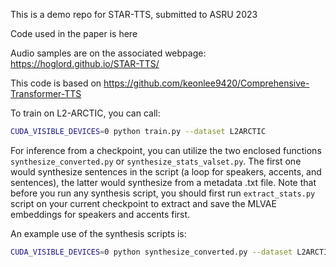 This is a demo repo for STAR-TTS, submitted to ASRU 2023

Code used in the paper is here

Audio samples are on the associated webpage: https://hoglord.github.io/STAR-TTS/

This code is based on https://github.com/keonlee9420/Comprehensive-Transformer-TTS

To train on L2-ARCTIC, you can call:
```bash
CUDA_VISIBLE_DEVICES=0 python train.py --dataset L2ARCTIC
```

For inference from a checkpoint, you can utilize the two enclosed functions `synthesize_converted.py` or `synthesize_stats_valset.py`. The first one would synthesize sentences in the script (a loop for speakers, accents, and sentences), the latter would synthesize from a metadata .txt file. Note that before you run any synthesis script, you should first run  `extract_stats.py` script on your current checkpoint to extract and save the MLVAE embeddings for speakers and accents first.

An example use of the synthesis scripts is:
```bash
CUDA_VISIBLE_DEVICES=0 python synthesize_converted.py --dataset L2ARCTIC --restore_step 704000
```

